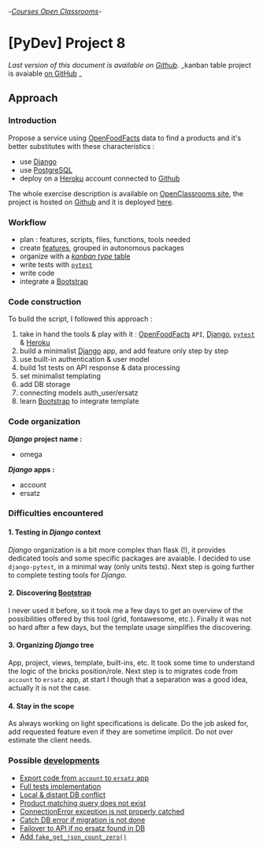 -[_Courses Open Classrooms_][oc]-

# [PyDev] Project 8

_Last version of this document is available on [Github][approach]._
_kanban table project is avaiable [on GitHub][kanban] _

## Approach

### Introduction

Propose a service using [OpenFoodFacts][OFF] data to find a products and it's better substitutes with these characteristics :

- use [Django][django]
- use [PostgreSQL][postgres]
- deploy on a [Heroku][heroku] account connected to [Github][gither]

The whole exercise description is available on [OpenClassrooms site][oc], the project is hosted on [Github][kanban] and it is deployed [here][herokuapp].


### Workflow

 - plan : features, scripts, files, functions, tools needed
 - create [features][features], grouped in autonomous packages
 - organize with a [_kanban type_ table][kanban]
 - write tests with [`pytest`][pytest]
 - write code
 - integrate a [Bootstrap][bootstrap]


### Code construction

To build the script, I followed this approach :

1. take in hand the tools & play with it : [OpenFoodFacts][OFF] `API`, [Django][django], [`pytest`][pytest] & [Heroku][heroku]
2. build a minimalist [Django][django] app, and add feature only step by step
3. use built-in authentication & user model
4. build 1st tests on API response & data processing
5. set minimalist templating
6. add DB storage
7. connecting models auth_user/ersatz
8. learn [Bootstrap][bootstrap] to integrate template


### Code organization

**_Django_ project name :**
- omega

**_Django_ apps :**
- account
- ersatz

### Difficulties encountered

#### 1. Testing in _Django_ context

_Django_ organization is a bit more complex than flask (!), it provides dedicated tools and some specific packages are avaiable. I decided to use `django-pytest`, in a minimal way (only units tests). Next step is going further to complete testing tools for _Django_.

#### 2. Discovering [Bootstrap][bootstrap]

I never used it before, so it took me a few days to get an overview of the possibilities offered by this tool (grid, fontawesome, etc.). Finally it was not so hard after a few days, but the template usage simplifies the discovering.

#### 3. Organizing _Django_ tree

App, project, views, template, built-ins, etc. It took some time to understand the logic of the bricks position/role. Next step is to migrates code from `account` to `ersatz` app, at start I though that a separation was a good idea, actually it is not the case.

#### 4. Stay in the scope

As always working on light specifications is delicate. Do the job asked for, add requested feature even if they are sometime implicit. Do not over estimate the client needs.


### Possible [developments][issues]

* [Export code from `account` to `ersatz` app][39]
* [Full tests implementation][40]
* [Local & distant DB conflict][36]
* [Product matching query does not exist][33]
* [ConnectionError exception is not properly catched][32]
* [Catch DB error if migration is not done][30]
* [Failover to API if no ersatz found in DB][29]
* [Add `fake_get_json_count_zero()`][24]

[24]: https://github.com/freezed/ocp8/issues/24
[29]: https://github.com/freezed/ocp8/issues/29
[30]: https://github.com/freezed/ocp8/issues/30
[32]: https://github.com/freezed/ocp8/issues/32
[33]: https://github.com/freezed/ocp8/issues/33
[36]: https://github.com/freezed/ocp8/issues/36
[39]: https://github.com/freezed/ocp8/issues/39
[40]: https://github.com/freezed/ocp8/issues/40
[approach]: https://github.com/freezed/ocp8/blob/master/doc/approach.md
[bootstrap]: https://github.com/twbs/bootstrap
[django]: https://www.djangoproject.com/
[features]: https://github.com/freezed/ocp8/issues?utf8=%E2%9C%93&q=is%3Aissue+label%3Afeature+is%3Aclosed+
[gither]: https://devcenter.heroku.com/articles/github-integration
[herokuapp]: https://ocp8-1664.herokuapp.com/
[heroku]: https://devcenter.heroku.com/articles/getting-started-with-python
[issues]: https://github.com/freezed/ocp8/issues
[kanban]: https://github.com/freezed/ocp8/projects/1
[log]: http://flask.pocoo.org/docs/1.0/logging/#logging
[oc]: https://openclassrooms.com/fr/projects/creez-grandpy-bot-le-papy-robot "Créez une plateforme pour amateur de pâte à tartiner"
[OFF]: http://fr.openfoodfacts.org/
[postgres]: https://www.postgresql.org/
[pytest]: https://pytest.org "Helps you write better programs"
[ottg]: https://www.obeythetestinggoat.com
[selenium]: http://www.seleniumhq.org/
